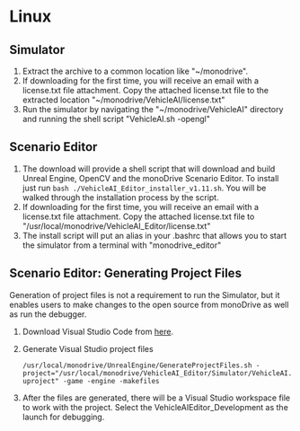 # Linux

## Simulator

  1. Extract the archive to a common location like "~/monodrive".
  1. If downloading for the first time, you will receive an email with a license.txt file attachment. Copy the attached license.txt file to the extracted location "~/monodrive/VehicleAI/license.txt"
  1. Run the simulator by navigating the "~/monodrive/VehicleAI" directory and running the shell script "VehicleAI.sh -opengl"

## Scenario Editor

  1. The download will provide a shell script that will download and build Unreal Engine, OpenCV and the monoDrive Scenario Editor. To install just run `bash ./VehicleAI_Editor_installer_v1.11.sh`. You will be walked through the installation process by the script.
  1. If downloading for the first time, you will receive an email with a license.txt file attachment. Copy the attached license.txt file to "/usr/local/monodrive/VehicleAI_Editor/license.txt"
  1. The install script will put an alias in your .bashrc that allows you to start the simulator from a terminal with "monodrive_editor"


## Scenario Editor: Generating Project Files

Generation of project files is not a requirement to run the Simulator, but it enables users to make changes to the open source from monoDrive as well as run the debugger.

1. Download Visual Studio Code from [here](https://code.visualstudio.com/).

1. Generate Visual Studio project files

    `/usr/local/monodrive/UnrealEngine/GenerateProjectFiles.sh -project="/usr/local/monodrive/VehicleAI_Editor/Simulator/VehicleAI.uproject" -game -engine -makefiles`

1. After the files are generated, there will be a Visual Studio workspace file to work with the project. Select the VehicleAIEditor_Development as the launch for debugging.

<p>&nbsp;</p>